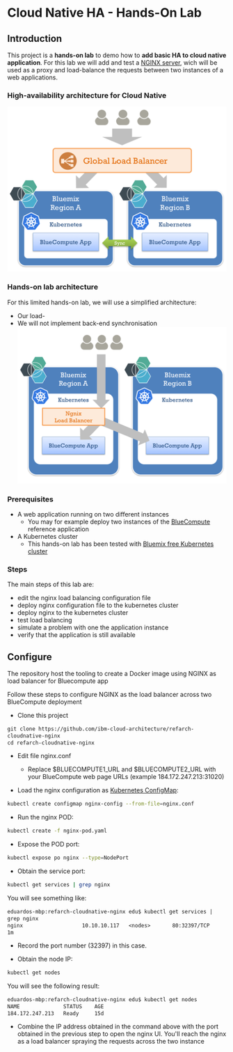 # Cloud Native HA - Hands-On Lab

## Introduction

This project is a **hands-on lab** to demo how to **add basic HA to cloud native application**.
For this lab we will add and test a [NGINX server](https://nginx.org), wich will be used as a proxy and load-balance the requests between two instances of a web applications.

### High-availability architecture for Cloud Native
![Graph](images/ha-glb.png)

### Hands-on lab architecture
For this limited hands-on lab, we will use a simplified architecture:
* Our load-
* We will not implement back-end synchronisation
![Graph](images/ha-nginx.png)

### Prerequisites
* A web application running on two different instances
  * You may for example deploy two instances of the [BlueCompute](https://github.com/ibm-cloud-architecture/refarch-cloudnative-kubernetes) reference application
* A Kubernetes cluster
  * This hands-on lab has been tested with [Bluemix free Kubernetes cluster](https://console.bluemix.net/containers-kubernetes/launch)

### Steps
The main steps of this lab are:
* edit the nginx load balancing configuration file
* deploy nginx configuration file to the kubernetes cluster
* deploy nginx to the kubernetes cluster
* test load balancing
* simulate a problem with one the application instance
* verify that the application is still available

## Configure

The repository host the tooling to create a Docker image using NGINX as load balancer for Bluecompute app

Follow these steps to configure NGINX as the load balancer across two BlueCompute deployment

* Clone this project

```
git clone https://github.com/ibm-cloud-architecture/refarch-cloudnative-nginx
cd refarch-cloudnative-nginx
```

* Edit file nginx.conf

  * Replace $BLUECOMPUTE1_URL and $BLUECOMPUTE2_URL with your BlueCompute web page URLs (example 184.172.247.213:31020)

* Load the nginx configuration as [Kubernetes ConfigMap](https://kubernetes.io/docs/tasks/configure-pod-container/configmap/):

```bash
kubectl create configmap nginx-config --from-file=nginx.conf
```

* Run the nginx POD:
```bash
kubectl create -f nginx-pod.yaml
```

* Expose the POD port:
```bash
kubectl expose po nginx --type=NodePort
```

* Obtain the service port:
```bash
kubectl get services | grep nginx
```
You will see something like:
```
eduardos-mbp:refarch-cloudnative-nginx edu$ kubectl get services | grep nginx
nginx                   10.10.10.117   <nodes>       80:32397/TCP        1m
```

* Record the port number (32397) in this case.

* Obtain the node IP:
```bash
kubectl get nodes
```
You will see the following result:
```
eduardos-mbp:refarch-cloudnative-nginx edu$ kubectl get nodes
NAME              STATUS    AGE
184.172.247.213   Ready     15d
```

* Combine the IP address obtained in the command above with the port obtained in the previous step to open the nginx UI. You'll reach the nginx as a load balancer spraying the requests across the two instance
